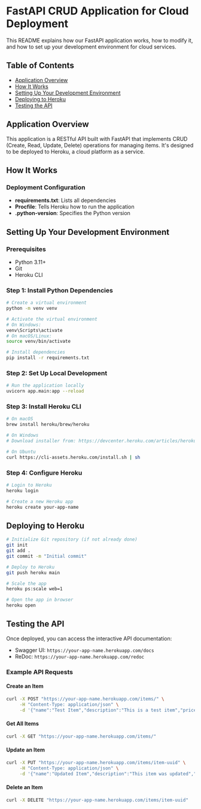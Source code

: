 # FastAPI CRUD Application for Cloud Deployment

This README explains how our FastAPI application works, how to modify it, and how to set up your development environment for cloud services.

## Table of Contents

- [Application Overview](#application-overview)
- [How It Works](#how-it-works)
- [Setting Up Your Development Environment](#setting-up-your-development-environment)
- [Deploying to Heroku](#deploying-to-heroku)
- [Testing the API](#testing-the-api)

## Application Overview

This application is a RESTful API built with FastAPI that implements CRUD (Create, Read, Update, Delete) operations for managing items. It's designed to be deployed to Heroku, a cloud platform as a service.

## How It Works

### Deployment Configuration

- **requirements.txt**: Lists all dependencies
- **Procfile**: Tells Heroku how to run the application
- **.python-version**: Specifies the Python version

## Setting Up Your Development Environment

### Prerequisites

- Python 3.11+
- Git
- Heroku CLI

### Step 1: Install Python Dependencies

```bash
# Create a virtual environment
python -m venv venv

# Activate the virtual environment
# On Windows:
venv\Scripts\activate
# On macOS/Linux:
source venv/bin/activate

# Install dependencies
pip install -r requirements.txt
```

### Step 2: Set Up Local Development

```bash
# Run the application locally
uvicorn app.main:app --reload
```

### Step 3: Install Heroku CLI

```bash
# On macOS
brew install heroku/brew/heroku

# On Windows
# Download installer from: https://devcenter.heroku.com/articles/heroku-cli

# On Ubuntu
curl https://cli-assets.heroku.com/install.sh | sh
```

### Step 4: Configure Heroku

```bash
# Login to Heroku
heroku login

# Create a new Heroku app
heroku create your-app-name
```

## Deploying to Heroku

```bash
# Initialize Git repository (if not already done)
git init
git add .
git commit -m "Initial commit"

# Deploy to Heroku
git push heroku main

# Scale the app
heroku ps:scale web=1

# Open the app in browser
heroku open
```

## Testing the API

Once deployed, you can access the interactive API documentation:

- Swagger UI: `https://your-app-name.herokuapp.com/docs`
- ReDoc: `https://your-app-name.herokuapp.com/redoc`

### Example API Requests

#### Create an Item

```bash
curl -X POST "https://your-app-name.herokuapp.com/items/" \
     -H "Content-Type: application/json" \
     -d '{"name":"Test Item","description":"This is a test item","price":19.99}'
```

#### Get All Items

```bash
curl -X GET "https://your-app-name.herokuapp.com/items/"
```

#### Update an Item

```bash
curl -X PUT "https://your-app-name.herokuapp.com/items/item-uuid" \
     -H "Content-Type: application/json" \
     -d '{"name":"Updated Item","description":"This item was updated","price":29.99}'
```

#### Delete an Item

```bash
curl -X DELETE "https://your-app-name.herokuapp.com/items/item-uuid"
```

